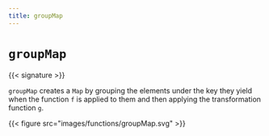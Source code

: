 ```yaml
---
title: groupMap
---
```


# `groupMap`

{{< signature >}}

`groupMap` creates a `Map` by grouping the elements under the key they yield when the function `f` is applied to them and then applying the transformation function `g`.

{{< figure src="images/functions/groupMap.svg" >}}
